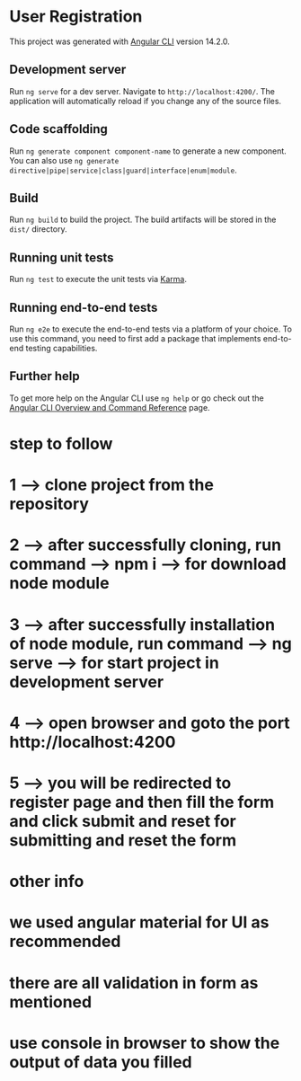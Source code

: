 # User Registration

This project was generated with [Angular CLI](https://github.com/angular/angular-cli) version 14.2.0.

## Development server

Run `ng serve` for a dev server. Navigate to `http://localhost:4200/`. The application will automatically reload if you change any of the source files.

## Code scaffolding

Run `ng generate component component-name` to generate a new component. You can also use `ng generate directive|pipe|service|class|guard|interface|enum|module`.

## Build

Run `ng build` to build the project. The build artifacts will be stored in the `dist/` directory.

## Running unit tests

Run `ng test` to execute the unit tests via [Karma](https://karma-runner.github.io).

## Running end-to-end tests

Run `ng e2e` to execute the end-to-end tests via a platform of your choice. To use this command, you need to first add a package that implements end-to-end testing capabilities.

## Further help

To get more help on the Angular CLI use `ng help` or go check out the [Angular CLI Overview and Command Reference](https://angular.io/cli) page.

# step to follow 

# 1 --> clone project from the repository

# 2 --> after successfully cloning, run command -->  npm i --> for download node module

# 3 --> after successfully installation of node module, run command --> ng serve --> for start project in development server

# 4 --> open browser and goto the port http://localhost:4200

# 5 --> you will be redirected to register page and then fill the form and click submit and reset for submitting and reset the form


# other info

# we used angular material for UI as recommended
# there are all validation in form as mentioned
# use console in browser to show the output of data you filled